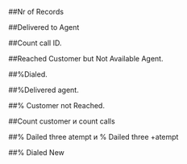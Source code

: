 ##Nr of Records

##Delivered to Agent

##Count call ID.

##Reached Customer but Not Available Agent.

##%Dialed.

##%Delivered agent.

##% Customer not Reached.

##Count customer и count calls 

##% Dailed three atempt и % Dailed three +atempt 

##% Dialed New 
